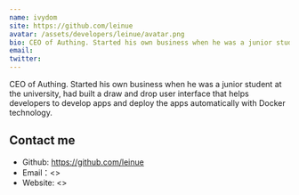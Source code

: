 ```yaml
---
name: ivydom
site: https://github.com/leinue
avatar: /assets/developers/leinue/avatar.png
bio: CEO of Authing. Started his own business when he was a junior student at the university, had built a draw and drop user interface that helps developers to develop apps and deploy the apps automatically with Docker technology.
email: 
twitter: 
---
```


CEO of Authing. Started his own business when he was a junior student at the university, had built a draw and drop user interface that helps developers to develop apps and deploy the apps automatically with Docker technology.

## Contact me

- Github: <https://github.com/leinue>
- Email：<>
- Website: <>
